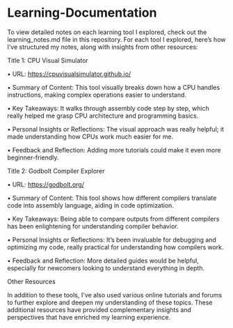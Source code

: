 # Learning-Documentation

To view detailed notes on each learning tool I explored, check out the learning_notes.md file in this repository. For each tool I explored, here’s how I’ve structured my notes, along with insights from other resources:


Title 1: CPU Visual Simulator

•	URL: https://cpuvisualsimulator.github.io/

•	Summary of Content: This tool visually breaks down how a CPU handles instructions, making complex operations easier to understand.

•	Key Takeaways: It walks through assembly code step by step, which really helped me grasp CPU architecture and programming basics.

•	Personal Insights or Reflections: The visual approach was really helpful; it made understanding how CPUs work much easier for me.

•	Feedback and Reflection: Adding more tutorials could make it even more beginner-friendly.


Title 2: Godbolt Compiler Explorer

•	URL: https://godbolt.org/

•	Summary of Content: This tool shows how different compilers translate code into assembly language, aiding in code optimization.

•	Key Takeaways: Being able to compare outputs from different compilers has been enlightening for understanding compiler behavior.

•	Personal Insights or Reflections: It’s been invaluable for debugging and optimizing my code, really practical for understanding how compilers work.

•	Feedback and Reflection: More detailed guides would be helpful, especially for newcomers looking to understand everything in depth.

Other Resources

In addition to these tools, I've also used various online tutorials and forums to further explore and deepen my understanding of these topics. These additional resources have provided complementary insights and perspectives that have enriched my learning experience.

